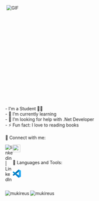 
<img align="right" alt="GIF" src="https://github.com/abhisheknaiidu/abhisheknaiidu/blob/master/code.gif?raw=true" width="500" height="320" />
-  I'm a Student 👨‍🎓 <br/>
- 🌱 I’m currently learning <br/>
- 🤔 I’m looking for help with .Net Developer <br/>
- ⚡ Fun fact: I love to reading books <br/>

<br/>
📩 Connect with me: <br/>

[<img align="left" alt="linkedin | LinkedIn" width="24px" src="https://raw.githubusercontent.com/peterthehan/peterthehan/master/assets/linkedin.svg" />][linkedin]
[<img align="left" height="24" width="24" src="https://cdn.jsdelivr.net/npm/simple-icons@v4/icons/gmail.svg" />][gmail]

<br />

[linkedin]: https://www.linkedin.com/in/aleynabarut/
[gmail]: mailto:aleynaebrt@gmail.com
<br />
🔧 Languages and Tools: <br/>

[<img align="left" alt="Visual Studio Code" width="26px" src="https://raw.githubusercontent.com/github/explore/80688e429a7d4ef2fca1e82350fe8e3517d3494d/topics/visual-studio-code/visual-studio-code.png" />][vsCode]

<br />

[vsCode]: https://code.visualstudio.com/
<br />
<br />
 <img height="180em" align="center" src="https://github-readme-stats.vercel.app/api?username=AleynaBarutt&show_icons=true&locale=en&theme=algolia&include_all_commits=true&count_private=true" alt="mukireus"/>
  <img height="180em" align="center" src="https://github-readme-stats.vercel.app/api/top-langs?username=AleynaBarutt&show_icons=true&locale=en&layout=compact&langs_count=8&theme=algolia" alt="mukireus"/>
